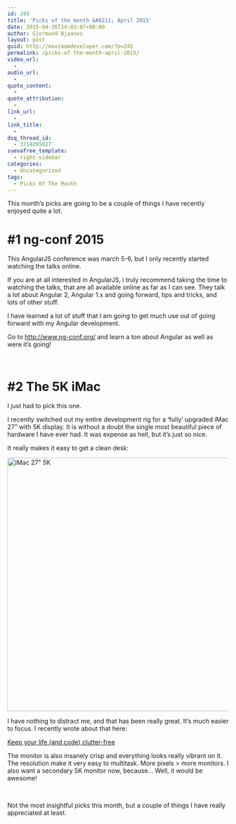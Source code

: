 ```yaml
---
id: 245
title: 'Picks of the month &#8211; April 2015'
date: 2015-04-26T14:03:07+00:00
author: Gjermund Bjaanes
layout: post
guid: http://maximumdeveloper.com/?p=245
permalink: /picks-of-the-month-april-2015/
video_url:
  - 
audio_url:
  - 
quote_content:
  - 
quote_attribution:
  - 
link_url:
  - 
link_title:
  - 
dsq_thread_id:
  - 3714265827
suevafree_template:
  - right-sidebar
categories:
  - Uncategorized
tags:
  - Picks Of The Month
---
```

This month&#8217;s picks are going to be a couple of things I have recently enjoyed quite a lot.

# #1 ng-conf 2015

This AngularJS conference was march 5-6, but I only recently started watching the talks online.

If you are at all interested in AngularJS, i truly recommend taking the time to watching the talks, that are all available online as far as I can see. They talk a lot about Angular 2, Angular 1.x and going forward, tips and tricks, and lots of other stuff.

I have learned a lot of stuff that I am going to get much use out of going forward with my Angular development.

Go to <a href="http://www.ng-conf.org/" target="_blank">http://www.ng-conf.org/</a> and learn a ton about Angular as well as were it&#8217;s going!

&nbsp;

# #2 The 5K iMac

I just had to pick this one.

I recently switched out my entire development rig for a ‘fully’ upgraded iMac 27” with 5K display. It is without a doubt the single most beautiful piece of hardware I have ever had. It was expense as hell, but it’s just so nice.

It really makes it easy to get a clean desk:

[<img class="alignnone wp-image-246" src="http://maximumdeveloper.com/wp-content/uploads/2015/04/0.jpeg" alt="iMac 27&quot; 5K" width="769" height="577" srcset="http://gjermundbjaanes.com/wp-content/uploads/2015/04/0.jpeg 2560w, http://gjermundbjaanes.com/wp-content/uploads/2015/04/0-300x225.jpeg 300w, http://gjermundbjaanes.com/wp-content/uploads/2015/04/0-1024x768.jpeg 1024w, http://gjermundbjaanes.com/wp-content/uploads/2015/04/0-945x709.jpeg 945w, http://gjermundbjaanes.com/wp-content/uploads/2015/04/0-600x450.jpeg 600w" sizes="(max-width: 769px) 100vw, 769px" />](http://maximumdeveloper.com/wp-content/uploads/2015/04/0.jpeg)

I have nothing to distract me, and that has been really great. It’s much easier to focus. I recently wrote about that here:
  
<a href="http://maximumdeveloper.com/keep-your-life-and-code-clutter-free/" target="_blank">Keep your life (and code) clutter-free</a>

The monitor is also insanely crisp and everything looks really vibrant on it. The resolution make it very easy to multitask. More pixels > more monitors. I also want a secondary 5K monitor now, because&#8230; Well, it would be awesome!

&nbsp;

Not the most insightful picks this month, but a couple of things I have really appreciated at least.

<div class="addtoany_share_save_container addtoany_content_bottom">
  <div class="a2a_kit a2a_kit_size_32 addtoany_list a2a_target" id="wpa2a_26">
    <a class="a2a_button_facebook" href="http://www.addtoany.com/add_to/facebook?linkurl=http%3A%2F%2Fgjermundbjaanes.com%2Fpicks-of-the-month-april-2015%2F&linkname=Picks%20of%20the%20month%20%E2%80%93%20April%202015" title="Facebook" rel="nofollow" target="_blank"></a><a class="a2a_button_twitter" href="http://www.addtoany.com/add_to/twitter?linkurl=http%3A%2F%2Fgjermundbjaanes.com%2Fpicks-of-the-month-april-2015%2F&linkname=Picks%20of%20the%20month%20%E2%80%93%20April%202015" title="Twitter" rel="nofollow" target="_blank"></a><a class="a2a_button_google_plus" href="http://www.addtoany.com/add_to/google_plus?linkurl=http%3A%2F%2Fgjermundbjaanes.com%2Fpicks-of-the-month-april-2015%2F&linkname=Picks%20of%20the%20month%20%E2%80%93%20April%202015" title="Google+" rel="nofollow" target="_blank"></a><a class="a2a_dd addtoany_share_save" href="https://www.addtoany.com/share"></a>
  </div>
</div>